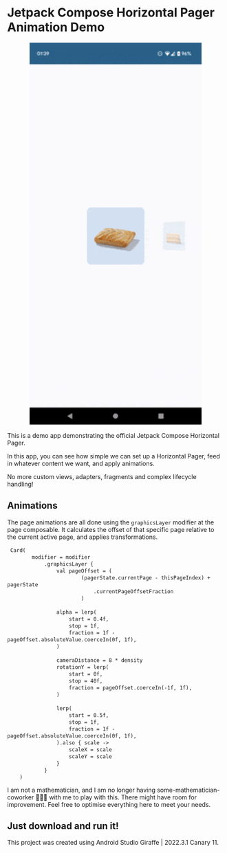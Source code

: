 # Jetpack Compose Horizontal Pager Animation Demo

<p align="center">
  <img src="greggs.gif" width="400" />
</p>

This is a demo app demonstrating the official Jetpack Compose Horizontal Pager.

In this app, you can see how simple we can set up a Horizontal Pager, feed in whatever content we want, and apply animations.

No more custom views, adapters, fragments and complex lifecycle handling!

## Animations

The page animations are all done using the `graphicsLayer` modifier at the page composable. It calculates the offset of that specific page relative to the current active page, and applies transformations.

```
 Card(
        modifier = modifier
            .graphicsLayer {
                val pageOffset = (
                        (pagerState.currentPage - thisPageIndex) + pagerState
                            .currentPageOffsetFraction
                        )

                alpha = lerp(
                    start = 0.4f,
                    stop = 1f,
                    fraction = 1f - pageOffset.absoluteValue.coerceIn(0f, 1f),
                )

                cameraDistance = 8 * density
                rotationY = lerp(
                    start = 0f,
                    stop = 40f,
                    fraction = pageOffset.coerceIn(-1f, 1f),
                )

                lerp(
                    start = 0.5f,
                    stop = 1f,
                    fraction = 1f - pageOffset.absoluteValue.coerceIn(0f, 1f),
                ).also { scale ->
                    scaleX = scale
                    scaleY = scale
                }
            }
    )
```

I am not a mathematician, and I am no longer having some-mathematician-coworker 👨🏻‍🦲 with me to play with this. There might have room for improvement. Feel free to optimise everything here to meet your needs.


## Just download and run it!

This project was created using Android Studio Giraffe | 2022.3.1 Canary 11.
